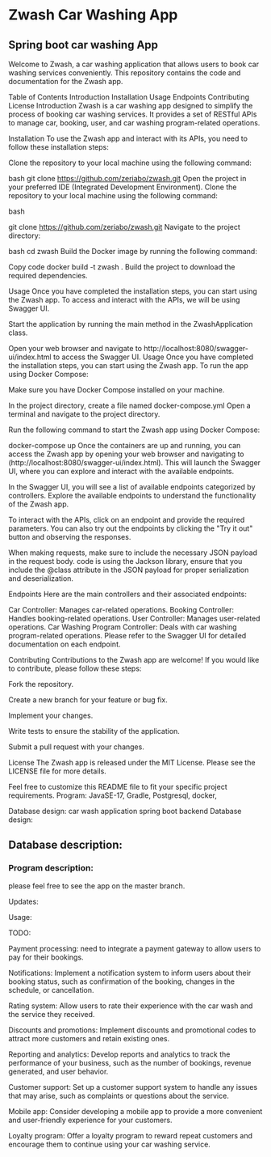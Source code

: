 # Zwash Car Washing App
## Spring boot car washing App

Welcome to Zwash, a car washing application that allows users to book car washing services conveniently. This repository contains the code and documentation for the Zwash app.

Table of Contents
Introduction
Installation
Usage
Endpoints
Contributing
License
Introduction
Zwash is a car washing app designed to simplify the process of booking car washing services. It provides a set of RESTful APIs to manage car, booking, user, and car washing program-related operations.

Installation
To use the Zwash app and interact with its APIs, you need to follow these installation steps:

Clone the repository to your local machine using the following command:

bash
git clone https://github.com/zeriabo/zwash.git
Open the project in your preferred IDE (Integrated Development Environment).
Clone the repository to your local machine using the following command:

bash

git clone https://github.com/zeriabo/zwash.git
Navigate to the project directory:

bash
cd zwash
Build the Docker image by running the following command:

Copy code
docker build -t zwash .
Build the project to download the required dependencies.

Usage
Once you have completed the installation steps, you can start using the Zwash app. To access and interact with the APIs, we will be using Swagger UI.

Start the application by running the main method in the ZwashApplication class.

Open your web browser and navigate to http://localhost:8080/swagger-ui/index.html to access the Swagger UI.
Usage
Once you have completed the installation steps, you can start using the Zwash app. To run the app using Docker Compose:

Make sure you have Docker Compose installed on your machine.

In the project directory, create a file named docker-compose.yml 
Open a terminal and navigate to the project directory.

Run the following command to start the Zwash app using Docker Compose:

docker-compose up
Once the containers are up and running, you can access the Zwash app by opening your web browser and navigating to (http://localhost:8080/swagger-ui/index.html). This will launch the Swagger UI, where you can explore and interact with the available endpoints.


In the Swagger UI, you will see a list of available endpoints categorized by controllers. Explore the available endpoints to understand the functionality of the Zwash app.

To interact with the APIs, click on an endpoint and provide the required parameters. You can also try out the endpoints by clicking the "Try it out" button and observing the responses.

When making requests, make sure to include the necessary JSON payload in the request body. code is using the Jackson library, ensure that you include the @class attribute in the JSON payload for proper serialization and deserialization.

Endpoints
Here are the main controllers and their associated endpoints:

Car Controller: Manages car-related operations.
Booking Controller: Handles booking-related operations.
User Controller: Manages user-related operations.
Car Washing Program Controller: Deals with car washing program-related operations.
Please refer to the Swagger UI for detailed documentation on each endpoint.

Contributing
Contributions to the Zwash app are welcome! If you would like to contribute, please follow these steps:

Fork the repository.

Create a new branch for your feature or bug fix.

Implement your changes.

Write tests to ensure the stability of the application.

Submit a pull request with your changes.

License
The Zwash app is released under the MIT License. Please see the LICENSE file for more details.

Feel free to customize this README file to fit your specific project requirements.
Program:
JavaSE-17,
Gradle,
Postgresql,
docker,

Database design:
car wash application spring boot backend
Database design:

## Database description:


### Program description:




please feel free to see the app on the master branch.

Updates:


Usage:


TODO:

Payment processing:  need to integrate a payment gateway to allow users to pay for their bookings.

Notifications: Implement a notification system to inform users about their booking status, such as confirmation of the booking, changes in the schedule, or cancellation.

Rating system: Allow users to rate their experience with the car wash and the service they received.

Discounts and promotions: Implement discounts and promotional codes to attract more customers and retain existing ones.

Reporting and analytics: Develop reports and analytics to track the performance of your business, such as the number of bookings, revenue generated, and user behavior.

Customer support: Set up a customer support system to handle any issues that may arise, such as complaints or questions about the service.

Mobile app: Consider developing a mobile app to provide a more convenient and user-friendly experience for your customers.

Loyalty program: Offer a loyalty program to reward repeat customers and encourage them to continue using your car washing service.

